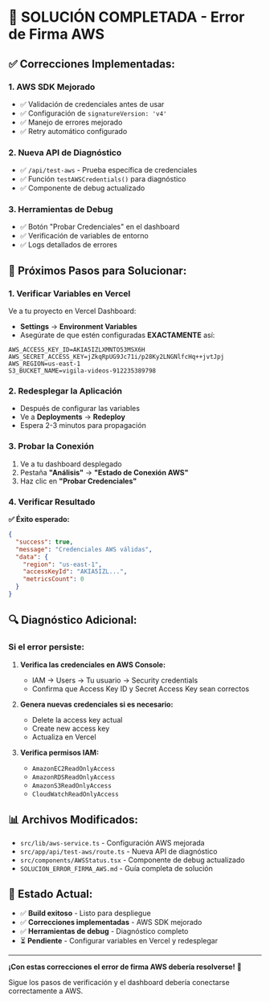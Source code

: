 # 🔧 SOLUCIÓN COMPLETADA - Error de Firma AWS

## ✅ **Correcciones Implementadas:**

### 1. **AWS SDK Mejorado**
- ✅ Validación de credenciales antes de usar
- ✅ Configuración de `signatureVersion: 'v4'`
- ✅ Manejo de errores mejorado
- ✅ Retry automático configurado

### 2. **Nueva API de Diagnóstico**
- ✅ `/api/test-aws` - Prueba específica de credenciales
- ✅ Función `testAWSCredentials()` para diagnóstico
- ✅ Componente de debug actualizado

### 3. **Herramientas de Debug**
- ✅ Botón "Probar Credenciales" en el dashboard
- ✅ Verificación de variables de entorno
- ✅ Logs detallados de errores

## 🚀 **Próximos Pasos para Solucionar:**

### **1. Verificar Variables en Vercel**
Ve a tu proyecto en Vercel Dashboard:
- **Settings** → **Environment Variables**
- Asegúrate de que estén configuradas **EXACTAMENTE** así:

```env
AWS_ACCESS_KEY_ID=AKIA5IZLXMNTO53MSX6H
AWS_SECRET_ACCESS_KEY=jZkqRpUG9Jc71i/p28Ky2LNGNlfcHq++jvtJpj
AWS_REGION=us-east-1
S3_BUCKET_NAME=vigila-videos-912235389798
```

### **2. Redesplegar la Aplicación**
- Después de configurar las variables
- Ve a **Deployments** → **Redeploy**
- Espera 2-3 minutos para propagación

### **3. Probar la Conexión**
1. Ve a tu dashboard desplegado
2. Pestaña **"Análisis"** → **"Estado de Conexión AWS"**
3. Haz clic en **"Probar Credenciales"**

### **4. Verificar Resultado**
**✅ Éxito esperado:**
```json
{
  "success": true,
  "message": "Credenciales AWS válidas",
  "data": {
    "region": "us-east-1",
    "accessKeyId": "AKIA5IZL...",
    "metricsCount": 0
  }
}
```

## 🔍 **Diagnóstico Adicional:**

### **Si el error persiste:**

1. **Verifica las credenciales en AWS Console:**
   - IAM → Users → Tu usuario → Security credentials
   - Confirma que Access Key ID y Secret Access Key sean correctos

2. **Genera nuevas credenciales si es necesario:**
   - Delete la access key actual
   - Create new access key
   - Actualiza en Vercel

3. **Verifica permisos IAM:**
   - `AmazonEC2ReadOnlyAccess`
   - `AmazonRDSReadOnlyAccess`
   - `AmazonS3ReadOnlyAccess`
   - `CloudWatchReadOnlyAccess`

## 📊 **Archivos Modificados:**

- `src/lib/aws-service.ts` - Configuración AWS mejorada
- `src/app/api/test-aws/route.ts` - Nueva API de diagnóstico
- `src/components/AWSStatus.tsx` - Componente de debug actualizado
- `SOLUCION_ERROR_FIRMA_AWS.md` - Guía completa de solución

## 🎯 **Estado Actual:**

- ✅ **Build exitoso** - Listo para despliegue
- ✅ **Correcciones implementadas** - AWS SDK mejorado
- ✅ **Herramientas de debug** - Diagnóstico completo
- ⏳ **Pendiente** - Configurar variables en Vercel y redesplegar

---

**¡Con estas correcciones el error de firma AWS debería resolverse!** 🎉

Sigue los pasos de verificación y el dashboard debería conectarse correctamente a AWS.


